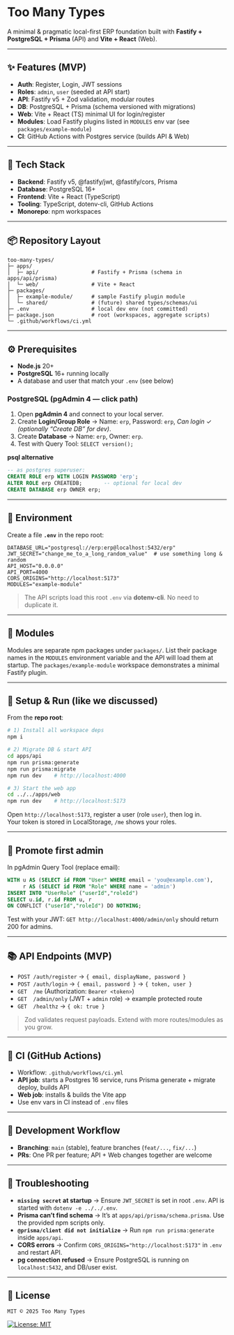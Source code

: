 # Too Many Types

A minimal & pragmatic local-first ERP foundation built with **Fastify + PostgreSQL + Prisma** (API) and **Vite + React** (Web).

---

## ✨ Features (MVP)

- **Auth**: Register, Login, JWT sessions
- **Roles**: `admin`, `user` (seeded at API start)
- **API**: Fastify v5 + Zod validation, modular routes
- **DB**: PostgreSQL + Prisma (schema versioned with migrations)
- **Web**: Vite + React (TS) minimal UI for login/register
- **Modules**: Load Fastify plugins listed in `MODULES` env var (see `packages/example-module`)
- **CI**: GitHub Actions with Postgres service (builds API & Web)

---

## 🧰 Tech Stack

- **Backend**: Fastify v5, @fastify/jwt, @fastify/cors, Prisma
- **Database**: PostgreSQL 16+
- **Frontend**: Vite + React (TypeScript)
- **Tooling**: TypeScript, dotenv-cli, GitHub Actions
- **Monorepo**: npm workspaces

---

## 📦 Repository Layout

```
too-many-types/
├─ apps/
│  ├─ api/                 # Fastify + Prisma (schema in apps/api/prisma)
│  └─ web/                 # Vite + React
├─ packages/
│  ├─ example-module/      # sample Fastify plugin module
│  └─ shared/              # (future) shared types/schemas/ui
├─ .env                    # local dev env (not committed)
├─ package.json            # root (workspaces, aggregate scripts)
└─ .github/workflows/ci.yml
```

---

## ⚙️ Prerequisites

- **Node.js** 20+
- **PostgreSQL** 16+ running locally
- A database and user that match your `.env` (see below)

### PostgreSQL (pgAdmin 4 — click path)

1. Open **pgAdmin 4** and connect to your local server.
2. Create **Login/Group Role** → Name: `erp`, Password: `erp`, _Can login_ ✓ _(optionally “Create DB” for dev)_.
3. Create **Database** → Name: `erp`, Owner: `erp`.
4. Test with Query Tool: `SELECT version();`

**psql alternative**

```sql
-- as postgres superuser:
CREATE ROLE erp WITH LOGIN PASSWORD 'erp';
ALTER ROLE erp CREATEDB;       -- optional for local dev
CREATE DATABASE erp OWNER erp;
```

---

## 🔐 Environment

Create a file **`.env`** in the repo root:

```env
DATABASE_URL="postgresql://erp:erp@localhost:5432/erp"
JWT_SECRET="change_me_to_a_long_random_value"  # use something long & random
API_HOST="0.0.0.0"
API_PORT=4000
CORS_ORIGINS="http://localhost:5173"
MODULES="example-module"
```

> The API scripts load this root `.env` via **dotenv-cli**. No need to duplicate it.

---

## 🧩 Modules

Modules are separate npm packages under `packages/`. List their package names in the `MODULES` environment variable and the API will load them at startup. The `packages/example-module` workspace demonstrates a minimal Fastify plugin.

---

## 🚀 Setup & Run (like we discussed)

From the **repo root**:

```bash
# 1) Install all workspace deps
npm i

# 2) Migrate DB & start API
cd apps/api
npm run prisma:generate
npm run prisma:migrate
npm run dev    # http://localhost:4000

# 3) Start the web app
cd ../../apps/web
npm run dev    # http://localhost:5173
```

Open `http://localhost:5173`, register a user (role `user`), then log in.  
Your token is stored in LocalStorage, `/me` shows your roles.

---

## 👑 Promote first admin

In pgAdmin Query Tool (replace email):

```sql
WITH u AS (SELECT id FROM "User" WHERE email = 'you@example.com'),
     r AS (SELECT id FROM "Role" WHERE name = 'admin')
INSERT INTO "UserRole" ("userId","roleId")
SELECT u.id, r.id FROM u, r
ON CONFLICT ("userId","roleId") DO NOTHING;
```

Test with your JWT: `GET http://localhost:4000/admin/only` should return 200 for admins.

---

## 📚 API Endpoints (MVP)

- `POST /auth/register` → `{ email, displayName, password }`
- `POST /auth/login` → `{ email, password }` → `{ token, user }`
- `GET  /me` (Authorization: `Bearer <token>`)
- `GET  /admin/only` (JWT + `admin` role) → example protected route
- `GET  /healthz` → `{ ok: true }`

> Zod validates request payloads. Extend with more routes/modules as you grow.

---

## 🧪 CI (GitHub Actions)

- Workflow: `.github/workflows/ci.yml`
- **API job**: starts a Postgres 16 service, runs Prisma generate + migrate deploy, builds API
- **Web job**: installs & builds the Vite app
- Use env vars in CI instead of `.env` files

---

## 🧭 Development Workflow

- **Branching**: `main` (stable), feature branches (`feat/...`, `fix/...`)
- **PRs**: One PR per feature; API + Web changes together are welcome

---

## 🐛 Troubleshooting

- **`missing secret` at startup** → Ensure `JWT_SECRET` is set in root `.env`. API is started with `dotenv -e ../../.env`.
- **Prisma can’t find schema** → It’s at `apps/api/prisma/schema.prisma`. Use the provided npm scripts only.
- **`@prisma/client did not initialize`** → Run `npm run prisma:generate` inside `apps/api`.
- **CORS errors** → Confirm `CORS_ORIGINS="http://localhost:5173"` in `.env` and restart API.
- **pg connection refused** → Ensure PostgreSQL is running on `localhost:5432`, and DB/user exist.

---

## 📄 License

```
MIT © 2025 Too Many Types
```

[![License: MIT](https://img.shields.io/badge/License-MIT-yellow.svg)](https://opensource.org/licenses/MIT)
